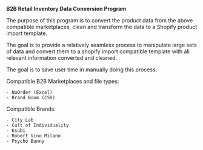**B2B Retail Inventory Data Conversion Program**


The purpose of this program is to convert the product data from the above compatible marketplaces, 
clean and transform the data to a Shopify product import template. 


The goal is to provide a relatively seamless process to manipulate large sets of data and convert them 
to a shopify import compatible template with all relevant information converted and cleaned. 


The goal is to save user time in manually doing this process. 


Compatible B2B Marketplaces and file types: 

    - NuOrder (Excel)
    - Brand Boom (CSV)


Compatible Brands: 

    - City Lab
    - Cult of Individuality
    - Ksubi
    - Robert Vino Milano
    - Psycho Bunny
